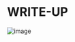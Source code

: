 # WRITE-UP

![image](https://github.com/user-attachments/assets/5b42d3d7-9c50-4b67-8944-689d2381d892)
